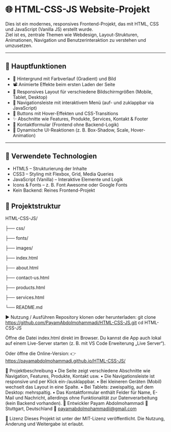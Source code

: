 # 🌐 HTML-CSS-JS Website-Projekt

Dies ist ein modernes, responsives Frontend-Projekt, das mit HTML, CSS und JavaScript (Vanilla JS) erstellt wurde.  
Ziel ist es, zentrale Themen wie Webdesign, Layout-Strukturen, Animationen, Navigation und Benutzerinteraktion zu verstehen und umzusetzen.

---

## 🚀 Hauptfunktionen

- 🎨 Hintergrund mit Farbverlauf (Gradient) und Bild
- 📽 Animierte Effekte beim ersten Laden der Seite
- 📱 Responsives Layout für verschiedene Bildschirmgrößen (Mobile, Tablet, Desktop)
- 🧭 Navigationsleiste mit interaktivem Menü (auf- und zuklappbar via JavaScript)
- 🔘 Buttons mit Hover-Effekten und CSS-Transitions
- ✨ Abschnitte wie Features, Produkte, Services, Kontakt & Footer
- 💬 Kontaktformular (Frontend ohne Backend-Logik)
- 🔁 Dynamische UI-Reaktionen (z. B. Box-Shadow, Scale, Hover-Animation)

---

## 🧠 Verwendete Technologien

- HTML5 – Strukturierung der Inhalte  
- CSS3 – Styling mit Flexbox, Grid, Media Queries
- JavaScript (Vanilla) – Interaktive Elemente und Logik  
- Icons & Fonts – z. B. Font Awesome oder Google Fonts  
- Kein Backend: Reines Frontend-Projekt
## 📂 Projektstruktur
HTML-CSS-JS/

├── css/

├── fonts/

├── images/

├── index.html

├── about.html

├── contact-us.html

├── products.html

├── services.html

└── README.md




▶️ Nutzung / Ausführen
Repository klonen oder herunterladen: git clone https://github.com/PayamAbdolmohammadi/HTML-CSS-JS.git cd HTML-CSS-JS

Öffne die Datei index.html direkt im Browser.
Du kannst die App auch lokal auf einem Live-Server starten (z. B. mit VS Code Erweiterung „Live Server“).

Oder öffne die Online-Version:
👉https://payamabdolmohammadi.github.io/HTML-CSS-JS/

🧪 Projektbeschreibung
 • Die Seite zeigt verschiedene Abschnitte wie Navigation, Features, Produkte, Kontakt usw.
 • Die Navigationsleiste ist responsive und per Klick ein-/ausklappbar.
 • Bei kleineren Geräten (Mobil) wechselt das Layout in eine Spalte.
 • Bei Tablets: zweispaltig, auf dem Desktop: mehrspaltig.
 • Das Kontaktformular enthält Felder für Name, E-Mail und Nachricht, allerdings ohne Funktionalität zur Datenverarbeitung (kein Backend vorhanden).
👤 Entwickler
Payam Abdolmohammadi
📍 Stuttgart, Deutschland
📧 payamabdolmohammadii@gmail.com

🪪 Lizenz
Dieses Projekt ist unter der MIT-Lizenz veröffentlicht.
Die Nutzung, Änderung und Weitergabe ist erlaubt.




